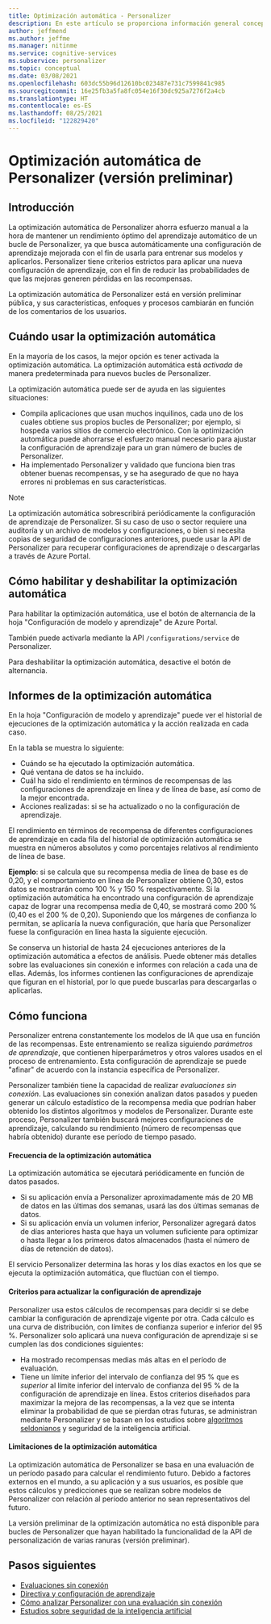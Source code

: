 ```yaml
---
title: Optimización automática - Personalizer
description: En este artículo se proporciona información general conceptual de la característica de optimización automática del Personalizer de Azure.
author: jeffmend
ms.author: jeffme
ms.manager: nitinme
ms.service: cognitive-services
ms.subservice: personalizer
ms.topic: conceptual
ms.date: 03/08/2021
ms.openlocfilehash: 603dc55b96d12610bc023487e731c7599841c985
ms.sourcegitcommit: 16e25fb3a5fa8fc054e16f30dc925a7276f2a4cb
ms.translationtype: HT
ms.contentlocale: es-ES
ms.lasthandoff: 08/25/2021
ms.locfileid: "122829420"
---
```

# <a name="personalizer-auto-optimize-preview"></a>Optimización automática de Personalizer (versión preliminar)


## <a name="introduction"></a>Introducción
La optimización automática de Personalizer ahorra esfuerzo manual a la hora de mantener un rendimiento óptimo del aprendizaje automático de un bucle de Personalizer, ya que busca automáticamente una configuración de aprendizaje mejorada con el fin de usarla para entrenar sus modelos y aplicarlos. Personalizer tiene criterios estrictos para aplicar una nueva configuración de aprendizaje, con el fin de reducir las probabilidades de que las mejoras generen pérdidas en las recompensas.

La optimización automática de Personalizer está en versión preliminar pública, y sus características, enfoques y procesos cambiarán en función de los comentarios de los usuarios.

## <a name="when-to-use-auto-optimize"></a>Cuándo usar la optimización automática
En la mayoría de los casos, la mejor opción es tener activada la optimización automática. La optimización automática está *activada* de manera predeterminada para nuevos bucles de Personalizer.

La optimización automática puede ser de ayuda en las siguientes situaciones:
* Compila aplicaciones que usan muchos inquilinos, cada uno de los cuales obtiene sus propios bucles de Personalizer; por ejemplo, si hospeda varios sitios de comercio electrónico. Con la optimización automática puede ahorrarse el esfuerzo manual necesario para ajustar la configuración de aprendizaje para un gran número de bucles de Personalizer.
* Ha implementado Personalizer y validado que funciona bien tras obtener buenas recompensas, y se ha asegurado de que no haya errores ni problemas en sus características.

> [!NOTE]
> La optimización automática sobrescribirá periódicamente la configuración de aprendizaje de Personalizer. Si su caso de uso o sector requiere una auditoría y un archivo de modelos y configuraciones, o bien si necesita copias de seguridad de configuraciones anteriores, puede usar la API de Personalizer para recuperar configuraciones de aprendizaje o descargarlas a través de Azure Portal.

## <a name="how-to-enable-and-disable-auto-optimize"></a>Cómo habilitar y deshabilitar la optimización automática
Para habilitar la optimización automática, use el botón de alternancia de la hoja "Configuración de modelo y aprendizaje" de Azure Portal. 

También puede activarla mediante la API `/configurations/service` de Personalizer.

Para deshabilitar la optimización automática, desactive el botón de alternancia.

## <a name="auto-optimize-reports"></a>Informes de la optimización automática

En la hoja "Configuración de modelo y aprendizaje" puede ver el historial de ejecuciones de la optimización automática y la acción realizada en cada caso. 

En la tabla se muestra lo siguiente:
* Cuándo se ha ejecutado la optimización automática.
* Qué ventana de datos se ha incluido.
* Cuál ha sido el rendimiento en términos de recompensas de las configuraciones de aprendizaje en línea y de línea de base, así como de la mejor encontrada.
* Acciones realizadas: si se ha actualizado o no la configuración de aprendizaje.

El rendimiento en términos de recompensa de diferentes configuraciones de aprendizaje en cada fila del historial de optimización automática se muestra en números absolutos y como porcentajes relativos al rendimiento de línea de base. 

**Ejemplo**: si se calcula que su recompensa media de línea de base es de 0,20, y el comportamiento en línea de Personalizer obtiene 0,30, estos datos se mostrarán como 100 % y 150 % respectivamente. Si la optimización automática ha encontrado una configuración de aprendizaje capaz de lograr una recompensa media de 0,40, se mostrará como 200 % (0,40 es el 200 % de 0,20). Suponiendo que los márgenes de confianza lo permitan, se aplicaría la nueva configuración, que haría que Personalizer fuese la configuración en línea hasta la siguiente ejecución.

Se conserva un historial de hasta 24 ejecuciones anteriores de la optimización automática a efectos de análisis. Puede obtener más detalles sobre las evaluaciones sin conexión e informes con relación a cada una de ellas. Además, los informes contienen las configuraciones de aprendizaje que figuran en el historial, por lo que puede buscarlas para descargarlas o aplicarlas.

## <a name="how-it-works"></a>Cómo funciona
Personalizer entrena constantemente los modelos de IA que usa en función de las recompensas. Este entrenamiento se realiza siguiendo *parámetros de aprendizaje*, que contienen hiperparámetros y otros valores usados en el proceso de entrenamiento. Esta configuración de aprendizaje se puede "afinar" de acuerdo con la instancia específica de Personalizer. 

Personalizer también tiene la capacidad de realizar *evaluaciones sin conexión*. Las evaluaciones sin conexión analizan datos pasados y pueden generar un cálculo estadístico de la recompensa media que podrían haber obtenido los distintos algoritmos y modelos de Personalizer. Durante este proceso, Personalizer también buscará mejores configuraciones de aprendizaje, calculando su rendimiento (número de recompensas que habría obtenido) durante ese período de tiempo pasado.

#### <a name="auto-optimize-frequency"></a>Frecuencia de la optimización automática
La optimización automática se ejecutará periódicamente en función de datos pasados.
* Si su aplicación envía a Personalizer aproximadamente más de 20 MB de datos en las últimas dos semanas, usará las dos últimas semanas de datos.
* Si su aplicación envía un volumen inferior, Personalizer agregará datos de días anteriores hasta que haya un volumen suficiente para optimizar o hasta llegar a los primeros datos almacenados (hasta el número de días de retención de datos).

El servicio Personalizer determina las horas y los días exactos en los que se ejecuta la optimización automática, que fluctúan con el tiempo.

#### <a name="criteria-for-updating-learning-settings"></a>Criterios para actualizar la configuración de aprendizaje

Personalizer usa estos cálculos de recompensas para decidir si se debe cambiar la configuración de aprendizaje vigente por otra. Cada cálculo es una curva de distribución, con límites de confianza superior e inferior del 95 %. Personalizer solo aplicará una nueva configuración de aprendizaje si se cumplen las dos condiciones siguientes:
  * Ha mostrado recompensas medias más altas en el período de evaluación.
  * Tiene un límite inferior del intervalo de confianza del 95 % que es *superior* al límite inferior del intervalo de confianza del 95 % de la configuración de aprendizaje en línea.
Estos criterios diseñados para maximizar la mejora de las recompensas, a la vez que se intenta eliminar la probabilidad de que se pierdan otras futuras, se administran mediante Personalizer y se basan en los estudios sobre [algoritmos seldonianos](https://aisafety.cs.umass.edu/overview.html) y seguridad de la inteligencia artificial.

#### <a name="limitations-of-auto-optimize"></a>Limitaciones de la optimización automática

La optimización automática de Personalizer se basa en una evaluación de un período pasado para calcular el rendimiento futuro. Debido a factores externos en el mundo, a su aplicación y a sus usuarios, es posible que estos cálculos y predicciones que se realizan sobre modelos de Personalizer con relación al período anterior no sean representativos del futuro.

La versión preliminar de la optimización automática no está disponible para bucles de Personalizer que hayan habilitado la funcionalidad de la API de personalización de varias ranuras (versión preliminar). 

## <a name="next-steps"></a>Pasos siguientes

* [Evaluaciones sin conexión](concepts-offline-evaluation.md)
* [Directiva y configuración de aprendizaje](concept-active-learning.md)
* [Cómo analizar Personalizer con una evaluación sin conexión](how-to-offline-evaluation.md) 
* [Estudios sobre seguridad de la inteligencia artificial](https://aisafety.cs.umass.edu/overview.html) 
